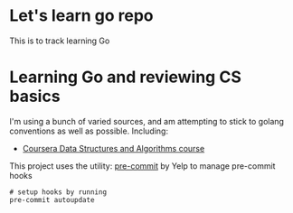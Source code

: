 # Let's learn go repo
This is to track learning Go

# Learning Go and reviewing CS basics

I'm using a bunch of varied sources, and am attempting to stick to golang
conventions as well as possible.
Including:
- [Coursera Data Structures and Algorithms course](https://www.coursera.org/specializations/data-structures-algorithms)

This project uses the utility: [pre-commit](http://pre-commit.com/) by Yelp to manage pre-commit hooks
```
# setup hooks by running
pre-commit autoupdate
```
